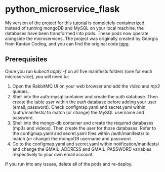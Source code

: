 # python_microservice_flask
My version of the project for this [tutorial](https://www.youtube.com/watch?v=hmkF77F9TLw&t=15441s) is completely containerized. Instead of running mongoDB and MySQL on your local machine, the databases have been transformed into pods. These pods now operate alongside the microservices. The project was originally created by Georgia from Kantan Coding, and you can find the original code [here](https://github.com/selikapro/microservices-python).

## Prerequisites

Once you run *kubectl apply -f* on all five manifests folders (one for each microservice), you will need to:

1) Open the RabbitMQ UI on your web browser and add the *video* and *mp3* queues.
2) Shell into the auth-mysql container and create the *auth* database. Then create the table *user* within the *auth* database before adding your user (email, password). Check configmap.yaml and secret.yaml within /auth/manifests/ to match (or change) the MySQL username and password.
3) Shell into the mongo-db container and create the required databases (mp3s and videos). Then create the user for those databases. Refer to the configmap.yaml and secret.yaml files within /auth/manifests/ to match (or change) the mongoDB username and password.
4) Go to the configmap.yaml and secret.yaml within notification/manifests/ and change the GMAIL_ADDRESS and GMAIL_PASSWORD variables respectively to your own email account.

If you run into any issues, delete all of the pods and re-deploy.


